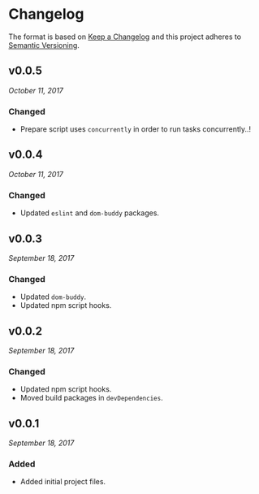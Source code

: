 # Changelog

The format is based on [Keep a Changelog](http://keepachangelog.com/en/1.0.0/)
and this project adheres to [Semantic Versioning](http://semver.org/spec/v2.0.0.html).


v0.0.5
------------------------------
*October 11, 2017*

### Changed
- Prepare script uses `concurrently` in order to run tasks concurrently..!


v0.0.4
------------------------------
*October 11, 2017*

### Changed
- Updated `eslint` and `dom-buddy` packages.


v0.0.3
------------------------------
*September 18, 2017*

### Changed
- Updated `dom-buddy`.
- Updated npm script hooks.


v0.0.2
------------------------------
*September 18, 2017*

### Changed
- Updated npm script hooks.
- Moved build packages in `devDependencies`.


v0.0.1
------------------------------
*September 18, 2017*

### Added
- Added initial project files.
